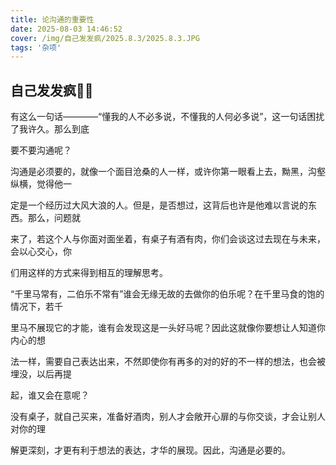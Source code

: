 ```yaml
---
title: 论沟通的重要性
date: 2025-08-03 14:46:52
cover: /img/自己发发疯/2025.8.3/2025.8.3.JPG
tags: '杂项'
---
```

## 自己发发疯😶‍🌫️

有这么一句话————“懂我的人不必多说，不懂我的人何必多说”，这一句话困扰了我许久。那么到底

要不要沟通呢？

沟通是必须要的，就像一个面目沧桑的人一样，或许你第一眼看上去，黝黑，沟壑纵横，觉得他一

定是一个经历过大风大浪的人。但是，是否想过，这背后也许是他难以言说的东西。那么，问题就

来了，若这个人与你面对面坐着，有桌子有酒有肉，你们会谈这过去现在与未来，会以心交心，你

们用这样的方式来得到相互的理解思考。

“千里马常有，二伯乐不常有”谁会无缘无故的去做你的伯乐呢？在千里马食的饱的情况下，若千

里马不展现它的才能，谁有会发现这是一头好马呢？因此这就像你要想让人知道你内心的想

法一样，需要自己表达出来，不然即使你有再多的对的好的不一样的想法，也会被埋没，以后再提

起，谁又会在意呢？

没有桌子，就自己买来，准备好酒肉，别人才会敞开心扉的与你交谈，才会让别人对你的理

解更深刻，才更有利于想法的表达，才华的展现。因此，沟通是必要的。
